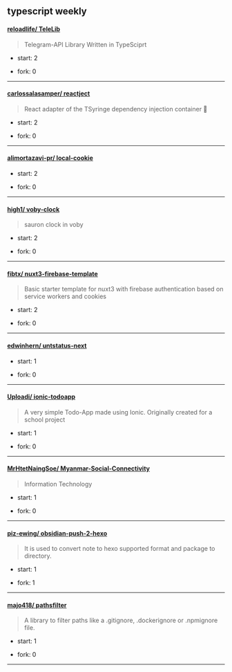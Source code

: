 ## typescript weekly

#### [reloadlife/ TeleLib](https://github.com/reloadlife/TeleLib)
>  Telegram-API Library Written in TypeSciprt
+ start: 2
+ fork: 0
---
#### [carlossalasamper/ reactject](https://github.com/carlossalasamper/reactject)
>  React adapter of the TSyringe dependency injection container 💉
+ start: 2
+ fork: 0
---
#### [alimortazavi-pr/ local-cookie](https://github.com/alimortazavi-pr/local-cookie)
>  
+ start: 2
+ fork: 0
---
#### [high1/ voby-clock](https://github.com/high1/voby-clock)
>  sauron clock in voby
+ start: 2
+ fork: 0
---
#### [fibtx/ nuxt3-firebase-template](https://github.com/fibtx/nuxt3-firebase-template)
>  Basic starter template for nuxt3 with firebase authentication based on service workers and cookies
+ start: 2
+ fork: 0
---
#### [edwinhern/ untstatus-next](https://github.com/edwinhern/untstatus-next)
>  
+ start: 1
+ fork: 0
---
#### [Uploadi/ ionic-todoapp](https://github.com/Uploadi/ionic-todoapp)
>  A very simple Todo-App made using Ionic. Originally created for a school project
+ start: 1
+ fork: 0
---
#### [MrHtetNaingSoe/ Myanmar-Social-Connectivity](https://github.com/MrHtetNaingSoe/Myanmar-Social-Connectivity)
>  Information Technology
+ start: 1
+ fork: 0
---
#### [piz-ewing/ obsidian-push-2-hexo](https://github.com/piz-ewing/obsidian-push-2-hexo)
>  It is used to convert note to hexo supported format and package to directory.
+ start: 1
+ fork: 1
---
#### [majo418/ pathsfilter](https://github.com/majo418/pathsfilter)
>  A library to filter paths like a .gitignore, .dockerignore or .npmignore file.
+ start: 1
+ fork: 0
---